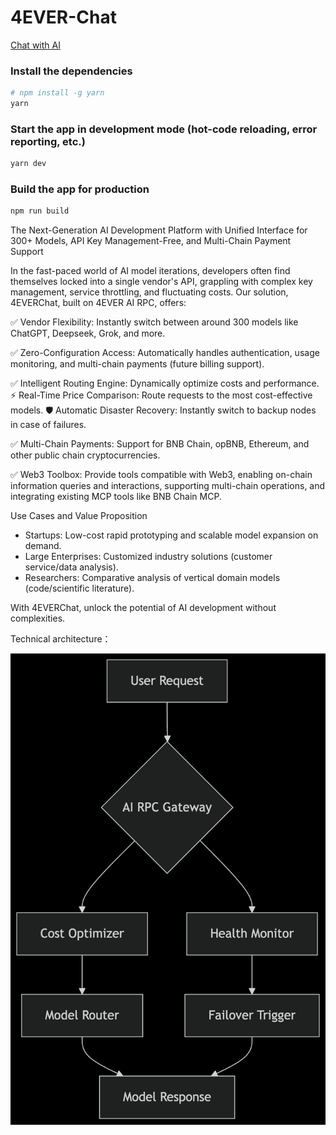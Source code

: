 # 4EVER-Chat

[Chat with AI](https://chat.4everland.org/)

### Install the dependencies

```bash
# npm install -g yarn
yarn
```

### Start the app in development mode (hot-code reloading, error reporting, etc.)

```bash
yarn dev
```

### Build the app for production

```bash
npm run build
```

The Next-Generation AI Development Platform with Unified Interface for 300+ Models, API Key Management-Free, and Multi-Chain Payment Support

In the fast-paced world of AI model iterations, developers often find themselves locked into a single vendor's API, grappling with complex key management, service throttling, and fluctuating costs. Our solution, 4EVERChat, built on 4EVER AI RPC, offers:

✅ Vendor Flexibility: Instantly switch between around 300 models like ChatGPT, Deepseek, Grok, and more.

✅ Zero-Configuration Access: Automatically handles authentication, usage monitoring, and multi-chain payments (future billing support).

✅ Intelligent Routing Engine: Dynamically optimize costs and performance.
⚡ Real-Time Price Comparison: Route requests to the most cost-effective models.
🛡️ Automatic Disaster Recovery: Instantly switch to backup nodes in case of failures.

✅ Multi-Chain Payments: Support for BNB Chain, opBNB, Ethereum, and other public chain cryptocurrencies.

✅ Web3 Toolbox: Provide tools compatible with Web3, enabling on-chain information queries and interactions, supporting multi-chain operations, and integrating existing MCP tools like BNB Chain MCP.

Use Cases and Value Proposition

- Startups: Low-cost rapid prototyping and scalable model expansion on demand.
- Large Enterprises: Customized industry solutions (customer service/data analysis).
- Researchers: Comparative analysis of vertical domain models (code/scientific literature).

With 4EVERChat, unlock the potential of AI development without complexities.

Technical architecture：

![architecture](md/intro.png)


